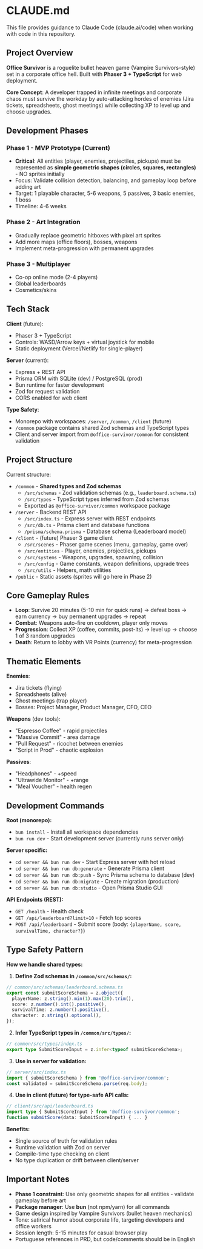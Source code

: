 # CLAUDE.md

This file provides guidance to Claude Code (claude.ai/code) when working with code in this repository.

## Project Overview

**Office Survivor** is a roguelite bullet heaven game (Vampire Survivors-style) set in a corporate office hell. Built with **Phaser 3 + TypeScript** for web deployment.

**Core Concept**: A developer trapped in infinite meetings and corporate chaos must survive the workday by auto-attacking hordes of enemies (Jira tickets, spreadsheets, ghost meetings) while collecting XP to level up and choose upgrades.

## Development Phases

### Phase 1 - MVP Prototype (Current)
- **Critical**: All entities (player, enemies, projectiles, pickups) must be represented as **simple geometric shapes (circles, squares, rectangles)** - NO sprites initially
- Focus: Validate collision detection, balancing, and gameplay loop before adding art
- Target: 1 playable character, 5-6 weapons, 5 passives, 3 basic enemies, 1 boss
- Timeline: 4-6 weeks

### Phase 2 - Art Integration
- Gradually replace geometric hitboxes with pixel art sprites
- Add more maps (office floors), bosses, weapons
- Implement meta-progression with permanent upgrades

### Phase 3 - Multiplayer
- Co-op online mode (2-4 players)
- Global leaderboards
- Cosmetics/skins

## Tech Stack

**Client** (future):
- Phaser 3 + TypeScript
- Controls: WASD/Arrow keys + virtual joystick for mobile
- Static deployment (Vercel/Netlify for single-player)

**Server** (current):
- Express + REST API
- Prisma ORM with SQLite (dev) / PostgreSQL (prod)
- Bun runtime for faster development
- Zod for request validation
- CORS enabled for web client

**Type Safety**:
- Monorepo with workspaces: `/server`, `/common`, `/client` (future)
- `/common` package contains shared Zod schemas and TypeScript types
- Client and server import from `@office-survivor/common` for consistent validation

## Project Structure

Current structure:
- `/common` - **Shared types and Zod schemas**
  - `/src/schemas` - Zod validation schemas (e.g., `leaderboard.schema.ts`)
  - `/src/types` - TypeScript types inferred from Zod schemas
  - Exported as `@office-survivor/common` workspace package
- `/server` - Backend REST API
  - `/src/index.ts` - Express server with REST endpoints
  - `/src/db.ts` - Prisma client and database functions
  - `/prisma/schema.prisma` - Database schema (Leaderboard model)
- `/client` - (future) Phaser 3 game client
  - `/src/scenes` - Phaser game scenes (menu, gameplay, game over)
  - `/src/entities` - Player, enemies, projectiles, pickups
  - `/src/systems` - Weapons, upgrades, spawning, collision
  - `/src/config` - Game constants, weapon definitions, upgrade trees
  - `/src/utils` - Helpers, math utilities
- `/public` - Static assets (sprites will go here in Phase 2)

## Core Gameplay Rules

- **Loop**: Survive 20 minutes (5-10 min for quick runs) → defeat boss → earn currency → buy permanent upgrades → repeat
- **Combat**: Weapons auto-fire on cooldown, player only moves
- **Progression**: Collect XP (coffee, commits, post-its) → level up → choose 1 of 3 random upgrades
- **Death**: Return to lobby with VR Points (currency) for meta-progression

## Thematic Elements

**Enemies**:
- Jira tickets (flying)
- Spreadsheets (alive)
- Ghost meetings (trap player)
- Bosses: Project Manager, Product Manager, CFO, CEO

**Weapons** (dev tools):
- "Espresso Coffee" - rapid projectiles
- "Massive Commit" - area damage
- "Pull Request" - ricochet between enemies
- "Script in Prod" - chaotic explosion

**Passives**:
- "Headphones" - +speed
- "Ultrawide Monitor" - +range
- "Meal Voucher" - health regen

## Development Commands

**Root (monorepo):**
- `bun install` - Install all workspace dependencies
- `bun run dev` - Start development server (currently runs server only)

**Server specific:**
- `cd server && bun run dev` - Start Express server with hot reload
- `cd server && bun run db:generate` - Generate Prisma client
- `cd server && bun run db:push` - Sync Prisma schema to database (dev)
- `cd server && bun run db:migrate` - Create migration (production)
- `cd server && bun run db:studio` - Open Prisma Studio GUI

**API Endpoints (REST):**
- `GET /health` - Health check
- `GET /api/leaderboard?limit=10` - Fetch top scores
- `POST /api/leaderboard` - Submit score (body: `{playerName, score, survivalTime, character?}`)

## Type Safety Pattern

**How we handle shared types:**

1. **Define Zod schemas in `/common/src/schemas/`:**
```typescript
// common/src/schemas/leaderboard.schema.ts
export const submitScoreSchema = z.object({
  playerName: z.string().min(1).max(20).trim(),
  score: z.number().int().positive(),
  survivalTime: z.number().positive(),
  character: z.string().optional(),
});
```

2. **Infer TypeScript types in `/common/src/types/`:**
```typescript
// common/src/types/index.ts
export type SubmitScoreInput = z.infer<typeof submitScoreSchema>;
```

3. **Use in server for validation:**
```typescript
// server/src/index.ts
import { submitScoreSchema } from '@office-survivor/common';
const validated = submitScoreSchema.parse(req.body);
```

4. **Use in client (future) for type-safe API calls:**
```typescript
// client/src/api/leaderboard.ts
import type { SubmitScoreInput } from '@office-survivor/common';
function submitScore(data: SubmitScoreInput) { ... }
```

**Benefits:**
- Single source of truth for validation rules
- Runtime validation with Zod on server
- Compile-time type checking on client
- No type duplication or drift between client/server

## Important Notes

- **Phase 1 constraint**: Use only geometric shapes for all entities - validate gameplay before art
- **Package manager**: Use **bun** (not npm/yarn) for all commands
- Game design inspired by Vampire Survivors (bullet heaven mechanics)
- Tone: satirical humor about corporate life, targeting developers and office workers
- Session length: 5-15 minutes for casual browser play
- Portuguese references in PRD, but code/comments should be in English